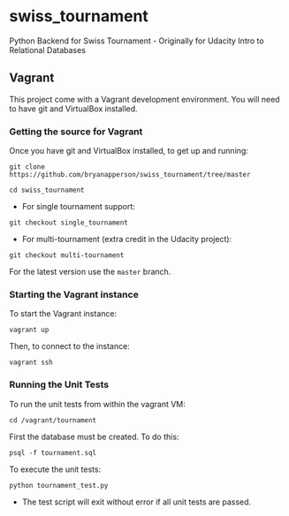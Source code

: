 # swiss_tournament
Python Backend for Swiss Tournament - Originally for Udacity Intro to Relational Databases

## Vagrant

This project come with a Vagrant development environment. You will need to
have git and VirtualBox installed.

### Getting the source for Vagrant

Once you have git and VirtualBox installed, to get up and running:

`git clone https://github.com/bryanapperson/swiss_tournament/tree/master`

`cd swiss_tournament`

* For single tournament support:

`git checkout single_tournament`

* For multi-tournament (extra credit in the Udacity project):

`git checkout multi-tournament`

For the latest version use the `master` branch.

### Starting the Vagrant instance

To start the Vagrant instance:

`vagrant up`

Then, to connect to the instance:

`vagrant ssh`

### Running the Unit Tests

To run the unit tests from within the vagrant VM:

`cd /vagrant/tournament`

First the database must be created. To do this:

`psql -f tournament.sql`

To execute the unit tests:

`python tournament_test.py`

* The test script will exit without error if all unit tests are passed.
